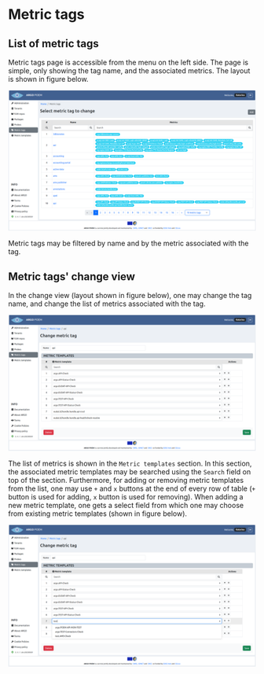 # Metric tags

## List of metric tags

Metric tags page is accessible from the menu on the left side. The page is simple, only showing the tag name, and the associated metrics. The layout is shown in figure below.

![SuperAdmin metric tags](figures/superadmin_metric_tags.png)

Metric tags may be filtered by name and by the metric associated with the tag.

## Metric tags' change view

In the change view (layout shown in figure below), one may change the tag name, and change the list of metrics associated with the tag.

![SuperAdmin metric tag details](figures/superadmin_metric_tag_details.png)

The list of metrics is shown in the `Metric templates` section. In this section, the associated metric templates may be searched using the `Search` field on top of the section. Furthermore, for adding or removing metric templates from the list, one may use `+` and `x` buttons at the end of every row of table (`+` button is used for adding, `x` button is used for removing). When adding a new metric template, one gets a select field from which one may choose from existing metric templates (shown in figure below).

![SuperAdmin metric tag adding new metric template](figures/superadmin_metric_tag_adding_metric_template.png)

